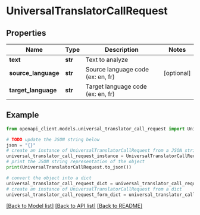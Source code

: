 # UniversalTranslatorCallRequest


## Properties

Name | Type | Description | Notes
------------ | ------------- | ------------- | -------------
**text** | **str** | Text to analyze | 
**source_language** | **str** | Source language code (ex: en, fr) | [optional] 
**target_language** | **str** | Target language code (ex: en, fr) | 

## Example

```python
from openapi_client.models.universal_translator_call_request import UniversalTranslatorCallRequest

# TODO update the JSON string below
json = "{}"
# create an instance of UniversalTranslatorCallRequest from a JSON string
universal_translator_call_request_instance = UniversalTranslatorCallRequest.from_json(json)
# print the JSON string representation of the object
print(UniversalTranslatorCallRequest.to_json())

# convert the object into a dict
universal_translator_call_request_dict = universal_translator_call_request_instance.to_dict()
# create an instance of UniversalTranslatorCallRequest from a dict
universal_translator_call_request_form_dict = universal_translator_call_request.from_dict(universal_translator_call_request_dict)
```
[[Back to Model list]](../README.md#documentation-for-models) [[Back to API list]](../README.md#documentation-for-api-endpoints) [[Back to README]](../README.md)


